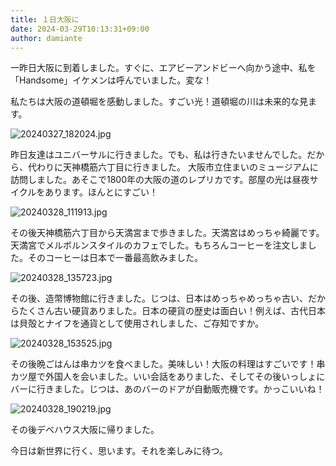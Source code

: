 ```yaml
---
title: １日大阪に
date: 2024-03-29T10:13:31+09:00
author: damiante
---
```

一昨日大阪に到着しました。すぐに、エアビーアンドビーへ向かう途中、私を「Handsome」イケメンは呼んでいました。変な！

私たちは大阪の道頓堀を感動しました。すごい光！道頓堀の川は未来的な見ます。

![20240327_182024.jpg](https://github.com/devhou-se/www-jp/assets/12438044/86087fc6-b591-47e1-8eec-5861420fba52)

昨日友達はユニバーサルに行きました。でも、私は行きたいませんでした。だから、代わりに天神橋筋六丁目に行きました。
大阪市立住まいのミュージアムに訪問しました。あそこで1800年の大阪の道のレプリカです。部屋の光は昼夜サイクルをあります。ほんとにすごい！

![20240328_111913.jpg](https://github.com/devhou-se/www-jp/assets/12438044/1b0552b2-76d0-49e6-9b63-56d6fe7b610c)

その後天神橋筋六丁目から天満宮まで歩きました。天満宮はめっちゃ綺麗です。天満宮でメルボルンスタイルのカフェでした。もちろんコーヒーを注文しました。そのコーヒーは日本で一番最高飲みました。

![20240328_135723.jpg](https://github.com/devhou-se/www-jp/assets/12438044/2495f7a0-fe79-4806-aafa-fe2ce0410ade)

その後、造幣博物館に行きました。じつは、日本はめっちゃめっちゃ古い、だからたくさん古い硬貨ありました。日本の硬貨の歴史は面白い！例えば、古代日本は貝殻とナイフを通貨として使用されしました、ご存知ですか。

![20240328_153525.jpg](https://github.com/devhou-se/www-jp/assets/12438044/b0201a70-fe65-4cd1-9fd6-5c6b68d3deae)

その後晩ごはんは串カツを食べました。美味しい！大阪の料理はすごいです！串カツ屋で外国人を会いました。いい会話をありました、そしてその後いっしょにバーに行きました。じつは、あのバーのドアが自動販売機です。かっこいいね！

![20240328_190219.jpg](https://github.com/devhou-se/www-jp/assets/12438044/013e2dea-da87-40da-b64d-bb2b9ebf6e3c)

その後デベハウス大阪に帰りました。

今日は新世界に行く、思います。それを楽しみに待つ。